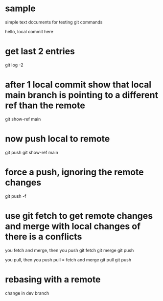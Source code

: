 # sample
simple text documents for testing git commands

hello, local commit here

# get last 2 entries
git log -2

# after 1 local commit show that local main branch is pointing to a different ref than the remote
git show-ref main

# now push local to remote
git push
git show-ref main

# force a push, ignoring the remote changes
git push -f

# use git fetch to get remote changes and merge with local changes of there is a conflicts

you fetch and merge, then you push
git fetch
git merge
git push


you pull, then you push
pull = fetch and merge
git pull
git push

# rebasing with a remote

change in dev branch
